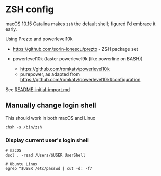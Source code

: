 ZSH config
==========

macOS 10.15 Catalina makes `zsh` the default shell; figured I'd embrace it early.

Using Prezto and powerlevel10k

-	https://github.com/sorin-ionescu/prezto - ZSH package set
-	powerlevel10k (faster powerlevel9k (like powerline on BASH))

	-	https://github.com/romkatv/powerlevel10k
	-	purepower, as adapted from https://github.com/romkatv/powerlevel10k#configuration

See [README-initial-import.md](README-initial-import.md)

## Manually change login shell

This should work in both macOS and Linux

```shell
chsh -s /bin/zsh
```

### Display current user's login shell

```shell
# macOS
dscl . -read /Users/$USER UserShell

# Ubuntu Linux
egrep ^$USER /etc/passwd | cut -d: -f7
```

